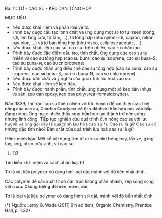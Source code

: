 Bài 11: TƠ - CAO SU - KEO DÁN TỔNG HỢP

MỤC TIÊU
- Nêu được khái niệm và phân loại về tơ.
- Trình bày được cấu tạo, tính chất và ứng dụng một số tơ tự nhiên (bông, sợi, len lông cừu, tơ tằm, ...), tơ tổng hợp (như nylon-6,6, capron, nitron hay olon, ...) và tơ bán tổng hợp (như visco, cellulose acetate, ...).
- Nêu được khái niệm cao su, cao su thiên nhiên, cao su nhân tạo.
- Trình bày được đặc điểm cấu tạo, tính chất, ứng dụng của cao su tự nhiên và cao su tổng hợp (cao su buna, cao su isoprene, cao su buna-S, cao su buna-N, cao su chloroprene).
- Trình bày được phản ứng điều chế cao su tổng hợp (cao su buna, cao su isoprene, cao su buna-S, cao su buna-N, cao su chloroprene).
- Nêu được bản chất và ý nghĩa của quá trình lưu hoá cao su.
- Nêu được khái niệm về keo dán.
- Trình bày được thành phần, tính chất, ứng dụng một số keo dán (nhựa và sắn, keo dán epoxy, keo dán poly(urea-formaldehyde)).

Năm 1839, khi trộn cao su thiên nhiên với lưu huỳnh để cải thiện các tính năng của cao su, Charles Goodyear vô tình đánh rơi hỗn hợp này vào bếp đang nóng. Ông ngạc nhiên thấy rằng hỗn hợp tạo thành trở nên cứng nhưng linh động. Tiếp tục nghiên cứu quá trình đun nóng cao su với lưu huỳnh và ông gọi đây là quá trình lưu hoá cao su(*).
Cao su là gì? Cao su có những đặc tính nào? Bản chất của quá trình lưu hoá cao su là gì?

[Hình minh họa: Một số vật dụng làm từ cao su như bóng bay, lốp xe, găng tay, ủng, phao cứu sinh, vịt cao su]

1. TƠ

Tìm hiểu khái niệm và cách phân loại tơ

Tơ là vật liệu polymer có dạng hình sợi dài, mảnh với độ bền nhất định.

Các polymer để sản xuất tơ có cấu trúc không phân nhánh, xếp song song với nhau. Chúng tương đối bền, mềm, dai.

Tơ là loại vật liệu polymer có dạng hình sợi dài, mảnh với độ bền nhất định.

(*) Nguồn: Leroy G. Wade (2017, 9th edition), Organic Chemistry, Prentice Hall, p. 1.322.